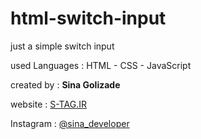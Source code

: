 # html-switch-input
just a simple switch input

used Languages : HTML - CSS - JavaScript

created by : **Sina Golizade**

website : [S-TAG.IR](http://s-tag.ir)

Instagram : [@sina_developer](http://instagram.com/sina_developer)
